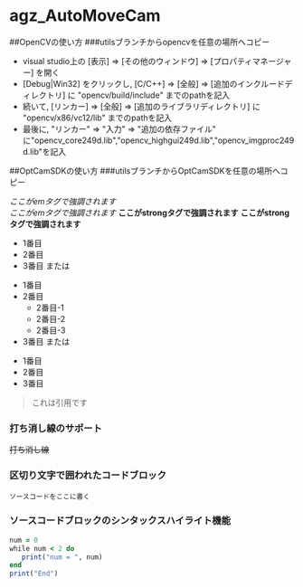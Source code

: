 # agz_AutoMoveCam

##OpenCVの使い方
###utilsブランチからopencvを任意の場所へコピー
* visual studio上の [表示] ⇒ [その他のウィンドウ] ⇒ [プロパティマネージャー] を開く
* [Debug|Win32] をクリックし, [C/C++] ⇒ [全般] ⇒ [追加のインクルードディレクトリ] に "opencv/build/include" までのpathを記入
* 続いて, [リンカー] ⇒ [全般] ⇒ [追加のライブラリディレクトリ] に "opencv/x86/vc12/lib" までのpathを記入
* 最後に, "リンカー" ⇒ "入力" ⇒ "追加の依存ファイル" に"opencv_core249d.lib","opencv_highgui249d.lib","opencv_imgproc249d.lib"を記入

##OptCamSDKの使い方
###utilsブランチからOptCamSDKを任意の場所へコピー

*ここがemタグで強調されます*  
_ここがemタグで強調されます_
**ここがstrongタグで強調されます**
__ここがstrongタグで強調されます__


* 1番目
* 2番目
* 3番目
または
+ 1番目
+ 2番目
    + 2番目-1
    + 2番目-2
    + 2番目-3
+ 3番目
または
- 1番目
- 2番目
- 3番目

> これは引用です


### 打ち消し線のサポート
~~打ち消し線~~

### 区切り文字で囲われたコードブロック

```
ソースコードをここに書く
```

### ソースコードブロックのシンタックスハイライト機能

```rb
num = 0
while num < 2 do
   print("num = ", num)
end
print("End")
```
